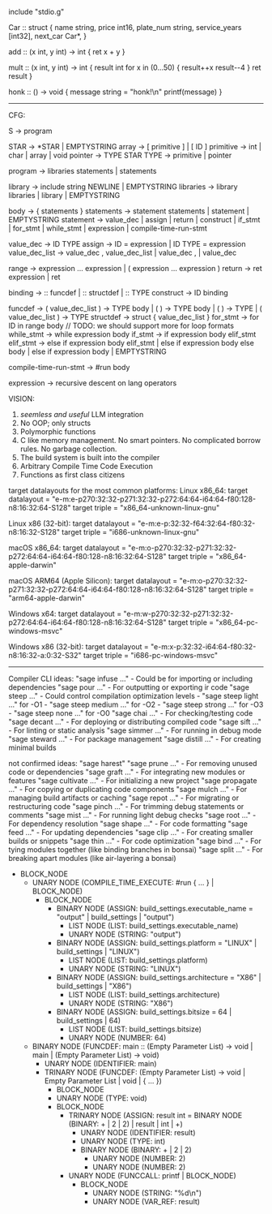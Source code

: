 include "stdio.g"

Car :: struct {
    name          string, 
    price         int16,
    plate_num     string,
    service_years [int32],
    next_car      Car*,
}

add :: (x int, y int) -> int {
    ret x + y
}

mult :: (x int, y int) -> int {
    result int
    for x in (0...50) {
        result++x
        result--4
    }
    ret result
}

honk :: () -> void {
    message string = "honk!\n"
    printf(message)
}


--------------------------------------------------------------------------------
CFG:

S               -> program

STAR            -> *STAR | EMPTYSTRING
array           -> [ primitive ] | [ ID ]
primitive       -> int | char | array | void
pointer         -> TYPE STAR
TYPE            -> primitive | pointer

program         -> libraries statements | statements

library         -> include string NEWLINE | EMPTYSTRING
libraries       -> library libraries | library | EMPTYSTRING

body            -> { statements }
statements      -> statement statements | statement | EMPTYSTRING
statement       -> value_dec  |
                   assign     |
                   return     |
                   construct  |
                   if_stmt    |
                   for_stmt   |
                   while_stmt |
                   expression |
                   compile-time-run-stmt

value_dec       -> ID TYPE
assign          -> ID = expression | ID TYPE = expression
value_dec_list  -> value_dec , value_dec_list | value_dec , | value_dec

range           -> expression ... expression | ( expression ... expression )
return          -> ret expression | ret

binding         -> :: funcdef | :: structdef | :: TYPE
construct       -> ID binding

funcdef         -> ( value_dec_list ) -> TYPE body | ( ) -> TYPE body | ( ) -> TYPE | ( value_dec_list ) -> TYPE
structdef       -> struct { value_dec_list }
for_stmt        -> for ID in range body // TODO: we should support more for loop formats
while_stmt      -> while expression body
if_stmt         -> if expression body elif_stmt
elif_stmt       -> else if expression body elif_stmt |
                   else if expression body else body |
                   else if expression body |
                   EMPTYSTRING

compile-time-run-stmt -> #run body

expression -> recursive descent on lang operators

VISION:

1. *seemless and useful* LLM integration
2. No OOP; only structs
3. Polymorphic functions
4. C like memory management. No smart pointers. No complicated borrow rules. No garbage collection.
5. The build system is built into the compiler
6. Arbitrary Compile Time Code Execution
7. Functions as first class citizens

target datalayouts for the most common platforms:
Linux x86_64:
target datalayout = "e-m:e-p270:32:32-p271:32:32-p272:64:64-i64:64-f80:128-n8:16:32:64-S128"
target triple = "x86_64-unknown-linux-gnu"

Linux x86 (32-bit):
target datalayout = "e-m:e-p:32:32-f64:32:64-f80:32-n8:16:32-S128"
target triple = "i686-unknown-linux-gnu"

macOS x86_64:
target datalayout = "e-m:o-p270:32:32-p271:32:32-p272:64:64-i64:64-f80:128-n8:16:32:64-S128"
target triple = "x86_64-apple-darwin"

macOS ARM64 (Apple Silicon):
target datalayout = "e-m:o-p270:32:32-p271:32:32-p272:64:64-i64:64-f80:128-n8:16:32:64-S128"
target triple = "arm64-apple-darwin"

Windows x64:
target datalayout = "e-m:w-p270:32:32-p271:32:32-p272:64:64-i64:64-f80:128-n8:16:32:64-S128"
target triple = "x86_64-pc-windows-msvc"

Windows x86 (32-bit):
target datalayout = "e-m:x-p:32:32-i64:64-f80:32-n8:16:32-a:0:32-S32"
target triple = "i686-pc-windows-msvc"

---------------------------------------------------------------------------------------
Compiler CLI ideas:
"sage infuse ..." - Could be for importing or including dependencies
"sage pour ..." - For outputting or exporting ir code
"sage steep <optimization-level> ..." - Could control compilation optimization levels
    - "sage steep light ..." for -O1
    - "sage steep medium ..." for -O2
    - "sage steep strong ..." for -O3
    - "sage steep none ..." for -O0
"sage chai ..." - For checking/testing code
"sage decant ..." - For deploying or distributing compiled code
"sage sift ..." - For linting or static analysis
"sage simmer ..." - For running in debug mode
"sage steward ..." - For package management
"sage distill ..." - For creating minimal builds

not confirmed ideas:
"sage harest"
"sage prune ..." - For removing unused code or dependencies
"sage graft ..." - For integrating new modules or features
"sage cultivate ..." - For initializing a new project
"sage propagate ..." - For copying or duplicating code components
"sage mulch ..." - For managing build artifacts or caching
"sage repot ..." - For migrating or restructuring code
"sage pinch ..." - For trimming debug statements or comments
"sage mist ..." - For running light debug checks
"sage root ..." - For dependency resolution
"sage shape ..." - For code formatting
"sage feed ..." - For updating dependencies
"sage clip ..." - For creating smaller builds or snippets
"sage thin ..." - For code optimization
"sage bind ..." - For tying modules together (like binding branches in bonsai)
"sage split ..." - For breaking apart modules (like air-layering a bonsai)



- BLOCK_NODE
	- UNARY NODE (COMPILE_TIME_EXECUTE: #run { ... } | BLOCK_NODE)
		- BLOCK_NODE
			- BINARY NODE (ASSIGN: build_settings.executable_name = "output" | build_settings | "output")
				- LIST NODE (LIST: build_settings.executable_name)
				- UNARY NODE (STRING: "output")
			- BINARY NODE (ASSIGN: build_settings.platform = "LINUX" | build_settings | "LINUX")
				- LIST NODE (LIST: build_settings.platform)
				- UNARY NODE (STRING: "LINUX")
			- BINARY NODE (ASSIGN: build_settings.architecture = "X86" | build_settings | "X86")
				- LIST NODE (LIST: build_settings.architecture)
				- UNARY NODE (STRING: "X86")
			- BINARY NODE (ASSIGN: build_settings.bitsize = 64 | build_settings | 64)
				- LIST NODE (LIST: build_settings.bitsize)
				- UNARY NODE (NUMBER: 64)
	- BINARY NODE (FUNCDEF: main :: (Empty Parameter List) -> void | main | (Empty Parameter List) -> void)
		- UNARY NODE (IDENTIFIER: main)
		- TRINARY NODE (FUNCDEF: (Empty Parameter List) -> void | Empty Parameter List | void | { ... })
			- BLOCK_NODE
			- UNARY NODE (TYPE: void)
			- BLOCK_NODE
				- TRINARY NODE (ASSIGN: result int = BINARY NODE (BINARY: + | 2 | 2) | result | int | +)
					- UNARY NODE (IDENTIFIER: result)
					- UNARY NODE (TYPE: int)
					- BINARY NODE (BINARY: + | 2 | 2)
						- UNARY NODE (NUMBER: 2)
						- UNARY NODE (NUMBER: 2)
				- UNARY NODE (FUNCCALL: printf | BLOCK_NODE)
					- BLOCK_NODE
						- UNARY NODE (STRING: "%d\n")
						- UNARY NODE (VAR_REF: result)
































